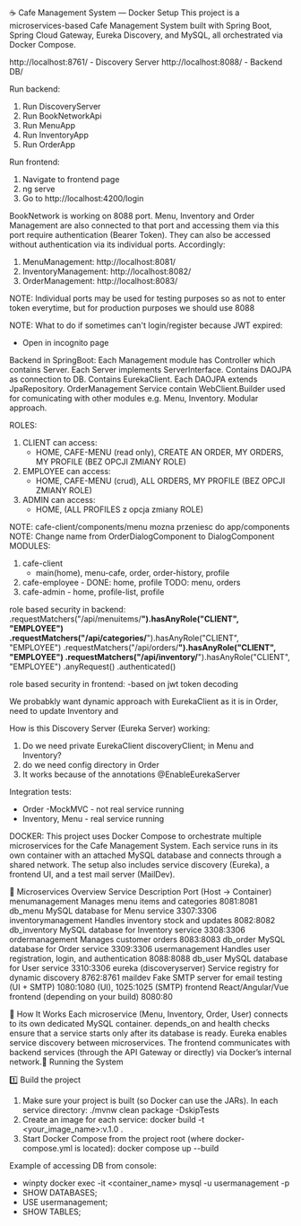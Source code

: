 ☕ Cafe Management System — Docker Setup
This project is a microservices-based Cafe Management System built with Spring Boot, Spring Cloud Gateway, Eureka Discovery, and MySQL, all orchestrated via Docker Compose.

http://localhost:8761/ - Discovery Server
http://localhost:8088/ - Backend DB/

Run backend:
1. Run DiscoveryServer
2. Run BookNetworkApi
3. Run MenuApp
3. Run InventoryApp
4. Run OrderApp

Run frontend:
1. Navigate to frontend page
2. ng serve
3. Go to http://localhost:4200/login

BookNetwork is working on 8088 port. Menu, Inventory and Order Management are also connected to that port and accessing them via this port require authentication (Bearer Token). They can also be accessed without authentication via its individual ports. Accordingly:

1. MenuManagement: http://localhost:8081/
2. InventoryManagement: http://localhost:8082/
3. OrderManagement: http://localhost:8083/

NOTE: Individual ports may be used for testing purposes so as not to enter token everytime, but for production purposes we should use 8088

NOTE: What to do if sometimes can't login/register because JWT expired:
- Open in incognito page

Backend in SpringBoot:
Each Management module has Controller which contains Server.
Each Server implements ServerInterface. Contains DAOJPA as connection to DB. Contains EurekaClient.
Each DAOJPA extends JpaRepository.
OrderManagement Service contain WebClient.Builder used for comunicating with other modules e.g. Menu, Inventory.
Modular approach.

ROLES:
1. CLIENT can access:
   - HOME, CAFE-MENU (read only), CREATE AN ORDER, MY ORDERS, MY PROFILE (BEZ OPCJI ZMIANY ROLE)
2. EMPLOYEE can access:
   - HOME, CAFE-MENU (crud), ALL ORDERS, MY PROFILE (BEZ OPCJI ZMIANY ROLE)
3. ADMIN can access:
   - HOME, (ALL PROFILES z opcja zmiany ROLE)

NOTE: cafe-client/components/menu mozna przeniesc do app/components
NOTE: Change name from OrderDialogComponent to DialogComponent
MODULES:
1. cafe-client
   - main(home), menu-cafe, order, order-history, profile
2. cafe-employee - DONE: home, profile TODO: menu, orders
3. cafe-admin - home, profile-list, profile

role based security in backend:
.requestMatchers("/api/menuitems/**").hasAnyRole("CLIENT", "EMPLOYEE")
.requestMatchers("/api/categories/**").hasAnyRole("CLIENT", "EMPLOYEE")
.requestMatchers("/api/orders/**").hasAnyRole("CLIENT", "EMPLOYEE")
.requestMatchers("/api/inventory/**").hasAnyRole("CLIENT", "EMPLOYEE")
.anyRequest()
.authenticated()

role based security in frontend:
-based on jwt token decoding

We probabkly want dynamic approach with EurekaClient as it is in Order, need to update Inventory and 

How is this Discovery Server (Eureka Server) working:
1. Do we need private EurekaClient discoveryClient; in Menu and Inventory?
2. do we need config directory in Order
3. It works because of the annotations @EnableEurekaServer

Integration tests:
- Order -MockMVC - not real service running
- Inventory, Menu - real service running

DOCKER:
This project uses Docker Compose to orchestrate multiple microservices for the Cafe Management System.
Each service runs in its own container with an attached MySQL database and connects through a shared network.
The setup also includes service discovery (Eureka), a frontend UI, and a test mail server (MailDev).

🧩 Microservices Overview
Service	Description	Port (Host → Container)
menumanagement	Manages menu items and categories	8081:8081
db_menu	MySQL database for Menu service	3307:3306
inventorymanagement	Handles inventory stock and updates	8082:8082
db_inventory	MySQL database for Inventory service	3308:3306
ordermanagement	Manages customer orders	8083:8083
db_order	MySQL database for Order service	3309:3306
usermanagement	Handles user registration, login, and authentication	8088:8088
db_user	MySQL database for User service	3310:3306
eureka (discoveryserver)	Service registry for dynamic discovery	8762:8761
maildev	Fake SMTP server for email testing (UI + SMTP)	1080:1080 (UI), 1025:1025 (SMTP)
frontend	React/Angular/Vue frontend (depending on your build)	8080:80

🧩 How It Works
Each microservice (Menu, Inventory, Order, User) connects to its own dedicated MySQL container.
depends_on and health checks ensure that a service starts only after its database is ready.
Eureka enables service discovery between microservices.
The frontend communicates with backend services (through the API Gateway or directly) via Docker’s internal network.🚀 Running the System

1️⃣ Build the project
1. Make sure your project is built (so Docker can use the JARs). In each service directory:
   ./mvnw clean package -DskipTests
2. Create an image for each service:
   docker build -t <your_image_name>:v.1.0 .
3. Start Docker Compose from the project root (where docker-compose.yml is located):
   docker compose up --build

Example of accessing DB from console:
- winpty docker exec -it <container_name> mysql -u usermanagement -p
- SHOW DATABASES;
- USE usermanagement;
- SHOW TABLES;